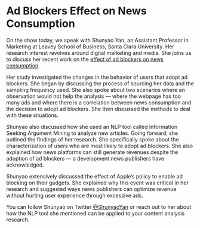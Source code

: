 # Ad Blockers Effect on News Consumption

On the show today, we speak with Shunyao Yan, an Assistant Professor in Marketing at Leavey School of Business, Santa Clara University. Her research interest revolves around digital marketing and media. She joins us to discuss her recent work on the [effect of ad blockers on news consumption](https://journals.sagepub.com/doi/10.1177/00222437221076160).

Her study investigated the changes in the behavior of users that adopt ad blockers. She began by discussing the process of sourcing her data and the sampling frequency used. She also spoke about two scenarios where an observation would not help the analysis — where the webpage has too many ads and where there is a correlation between news consumption and the decision to adopt ad blockers. She then discussed the methods to deal with these situations. 

Shunyao also discussed how she used an NLP tool called Information Seeking Argument Mining to analyze new articles. Going forward, she outlined the findings of her research. She specifically spoke about the characterization of users who are most likely to adopt ad blockers. She also explained how news platforms can still generate revenues despite the adoption of ad blockers — a development news publishers have acknowledged.

Shunyao extensively discussed the effect of Apple’s policy to enable ad blocking on their gadgets. She explained why this event was critical in her research and suggested ways news publishers can optimize revenue without hurting user experience through excessive ads. 

You can follow Shunyao on Twitter [@ShunyaoYan](https://twitter.com/ShunyaoYan) or reach out to her about how the NLP tool she mentioned can be applied to your content analysis research.